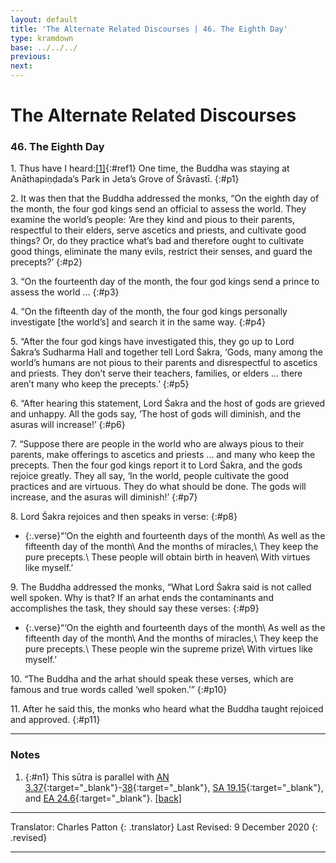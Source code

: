 ```yaml
---
layout: default
title: 'The Alternate Related Discourses | 46. The Eighth Day'
type: kramdown
base: ../../../
previous:
next:
---
```


# The Alternate Related Discourses
### 46. The Eighth Day

1\. Thus have I heard:[\[1\]](#n1){:#ref1} One time, the Buddha was staying at Anāthapiṇḍada’s Park in Jeta’s Grove of Śrāvastī.
{:#p1}

2\. It was then that the Buddha addressed the monks, “On the eighth day of the month, the four god kings send an official to assess the world. They examine the world’s people: ‘Are they kind and pious to their parents, respectful to their elders, serve ascetics and priests, and cultivate good things? Or, do they practice what’s bad and therefore ought to cultivate good things, eliminate the many evils, restrict their senses, and guard the precepts?’
{:#p2}

3\. “On the fourteenth day of the month, the four god kings send a prince to assess the world …
{:#p3}

4\. “On the fifteenth day of the month, the four god kings personally investigate [the world’s] and search it in the same way.
{:#p4}

5\. “After the four god kings have investigated this, they go up to Lord Śakra’s Sudharma Hall and together tell Lord Śakra, ‘Gods, many among the world’s humans are not pious to their parents and disrespectful to ascetics and priests. They don’t serve their teachers, families, or elders … there aren’t many who keep the precepts.’
{:#p5}

6\. “After hearing this statement, Lord Śakra and the host of gods are grieved and unhappy. All the gods say, ‘The host of gods will diminish, and the asuras will increase!’
{:#p6}

7\. “Suppose there are people in the world who are always pious to their parents, make offerings to ascetics and priests … and many who keep the precepts. Then the four god kings report it to Lord Śakra, and the gods rejoice greatly. They all say, ‘In the world, people cultivate the good practices and are virtuous. They do what should be done. The gods will increase, and the asuras will diminish!’
{:#p7}

8\. Lord Śakra rejoices and then speaks in verse:
{:#p8}

* {:.verse}“‘On the eighth and fourteenth days of the month\\
As well as the fifteenth day of the month\\
And the months of miracles,\\
They keep the pure precepts.\\
These people will obtain birth in heaven\\
With virtues like myself.’

9\. The Buddha addressed the monks, “What Lord Śakra said is not called well spoken. Why is that? If an arhat ends the contaminants and accomplishes the task, they should say these verses:
{:#p9}

* {:.verse}“‘On the eighth and fourteenth days of the month\\
As well as the fifteenth day of the month\\
And the months of miracles,\\
They keep the pure precepts.\\
These people win the supreme prize\\
With virtues like myself.’

10\. “The Buddha and the arhat should speak these verses, which are famous and true words called ‘well spoken.’”
{:#p10}

11\. After he said this, the monks who heard what the Buddha taught rejoiced and approved.
{:#p11}

---

### Notes

1. {:#n1} This sūtra is parallel with [AN 3.37](https://suttacentral.net/an3.37){:target="_blank"}-[38](https://suttacentral.net/an3.38){:target="_blank"}, [SA 19.15](../samyukta/19/SA19_15.html){:target="_blank"}, and [EA 24.6](../ekottarika/24/EA_24_6.html){:target="_blank"}. [\[back\]](#ref1)

---

Translator: Charles Patton
{: .translator}
Last Revised: 9 December 2020
{: .revised}

---
